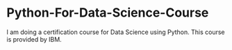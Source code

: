 # Python-For-Data-Science-Course

I am doing a certification course for Data Science using Python.
This course is provided by IBM.
